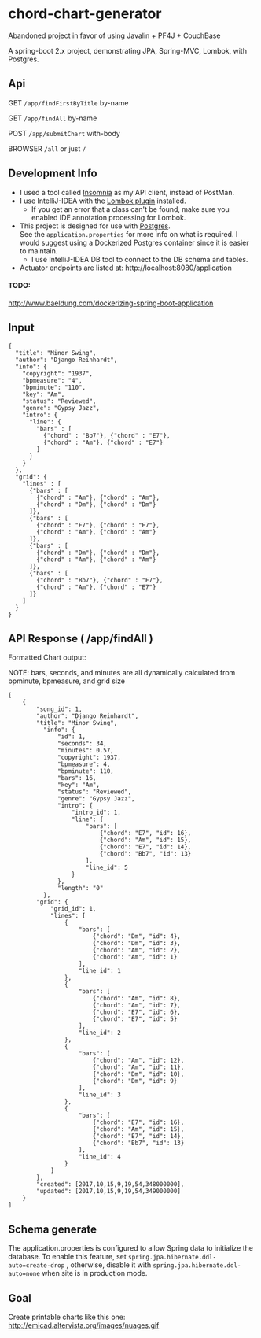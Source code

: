 # chord-chart-generator

Abandoned project in favor of using Javalin + PF4J + CouchBase

A spring-boot 2.x project, demonstrating JPA, Spring-MVC, Lombok, with Postgres.

## Api
GET `/app/findFirstByTitle` by-name

GET `/app/findAll` by-name

POST `/app/submitChart` with-body

BROWSER `/all` or just `/`

## Development Info

* I used a tool called [Insomnia](https://insomnia.rest/) as my API client, instead of PostMan.
* I use IntelliJ-IDEA with the [Lombok plugin](https://plugins.jetbrains.com/plugin/6317-lombok-plugin) installed.
  * If you get an error that a class can't be found, make sure you enabled IDE annotation processing for Lombok.
* This project is designed for use with [Postgres](https://www.postgresql.org/download/).  
See the `application.properties` for more info on what is required.   I would suggest using a Dockerized Postgres container since it is easier to maintain.
  * I use IntelliJ-IDEA DB tool to connect to the DB schema and tables.
* Actuator endpoints are listed at: http://localhost:8080/application

#### TODO:

http://www.baeldung.com/dockerizing-spring-boot-application


## Input

```
{
  "title": "Minor Swing",
  "author": "Django Reinhardt",
  "info": {
    "copyright": "1937",
    "bpmeasure": "4",
    "bpminute": "110",
    "key": "Am",
    "status": "Reviewed",
    "genre": "Gypsy Jazz",
    "intro": {
      "line": {
        "bars" : [
          {"chord" : "Bb7"}, {"chord" : "E7"},
          {"chord" : "Am"}, {"chord" : "E7"}
        ]
      }
    }
  },
  "grid": {
    "lines" : [
      {"bars" : [
        {"chord" : "Am"}, {"chord" : "Am"},
        {"chord" : "Dm"}, {"chord" : "Dm"}
      ]},
      {"bars" : [
        {"chord" : "E7"}, {"chord" : "E7"},
        {"chord" : "Am"}, {"chord" : "Am"}
      ]},
      {"bars" : [ 
        {"chord" : "Dm"}, {"chord" : "Dm"},
        {"chord" : "Am"}, {"chord" : "Am"}
      ]},
      {"bars" : [
        {"chord" : "Bb7"}, {"chord" : "E7"},
        {"chord" : "Am"}, {"chord" : "E7"}
      ]}
    ]
  }
}
```

## API Response ( /app/findAll )

Formatted Chart output:

NOTE: bars, seconds, and minutes are all dynamically calculated from bpminute, bpmeasure, and grid size

```
[
    {
        "song_id": 1,
        "author": "Django Reinhardt",
        "title": "Minor Swing",
          "info": {
              "id": 1,
              "seconds": 34,
              "minutes": 0.57,
              "copyright": 1937,
              "bpmeasure": 4,
              "bpminute": 110,
              "bars": 16,
              "key": "Am",
              "status": "Reviewed",
              "genre": "Gypsy Jazz",
              "intro": {
                  "intro_id": 1,
                  "line": {
                      "bars": [
                          {"chord": "E7", "id": 16},
                          {"chord": "Am", "id": 15},
                          {"chord": "E7", "id": 14},
                          {"chord": "Bb7", "id": 13}
                      ],
                      "line_id": 5
                  }
              },
              "length": "0"
          },
        "grid": {
            "grid_id": 1,
            "lines": [
                {
                    "bars": [
                        {"chord": "Dm", "id": 4},
                        {"chord": "Dm", "id": 3},
                        {"chord": "Am", "id": 2},
                        {"chord": "Am", "id": 1}
                    ],
                    "line_id": 1
                },
                {
                    "bars": [
                        {"chord": "Am", "id": 8},
                        {"chord": "Am", "id": 7},
                        {"chord": "E7", "id": 6},
                        {"chord": "E7", "id": 5}
                    ],
                    "line_id": 2
                },
                {
                    "bars": [
                        {"chord": "Am", "id": 12},
                        {"chord": "Am", "id": 11},
                        {"chord": "Dm", "id": 10},
                        {"chord": "Dm", "id": 9}
                    ],
                    "line_id": 3
                },
                {
                    "bars": [
                        {"chord": "E7", "id": 16},
                        {"chord": "Am", "id": 15},
                        {"chord": "E7", "id": 14},
                        {"chord": "Bb7", "id": 13}
                    ],
                    "line_id": 4
                }
            ]
        },
        "created": [2017,10,15,9,19,54,348000000],
        "updated": [2017,10,15,9,19,54,349000000]
    }
]
```
   
   
##  Schema generate

The application.properties is configured to allow Spring data to initialize the database.  To enable this feature, set
`spring.jpa.hibernate.ddl-auto=create-drop` , otherwise, disable it with `spring.jpa.hibernate.ddl-auto=none` when site 
is in production mode.

## Goal

Create printable charts like this one:  http://emicad.altervista.org/images/nuages.gif

